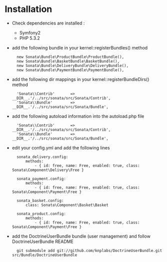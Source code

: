 Installation
============

* Check dependencies are installed :

    * Symfony2
    * PHP 5.3.2

* add the following bundle in your kernel::registerBundles() method

        new Sonata\Bundle\ProductBundle\ProductBundle(),
        new Sonata\Bundle\BasketBundle\BasketBundle(),
        new Sonata\Bundle\DeliveryBundle\DeliveryBundle(),
        new Sonata\Bundle\PaymentBundle\PaymentBundle(),

* add the following dir mappings in your kernel::registerBundleDirs() method

        'Sonata\\Contrib'       => __DIR__.'/../src/sonata/src/Sonata/Contrib',
        'Sonata\\Bundle'        => __DIR__.'/../src/sonata/src/Sonata/Bundle',


* add the following autoload information into the autoload.php file

        'Sonata\\Contrib'       => __DIR__.'/../src/sonata/src/Sonata/Contrib',
        'Sonata\\Bundle'        => __DIR__.'/../src/sonata/src/Sonata/Bundle',


* edit your config.yml and add the following lines

        sonata_delivery.config:
            methods:
                - { id: free, name: Free, enabled: true, class: Sonata\Component\Delivery\Free }

        sonata_payment.config:
            methods:
                - { id: free, name: Free, enabled: true, class: Sonata\Component\Payment\Free }

        sonata_basket.config:
            class: Sonata\Component\Basket\Basket

        sonata_product.config:
            methods:
                - { id: free, name: Free, enabled: true, class: Sonata\Component\Payment\Free }


* add the DoctrineUserBundle bundle (user management) and follow DoctrineUserBundle README

        git submodule add git://github.com/knplabs/DoctrineUserBundle.git src/Bundle/DoctrineUserBundle